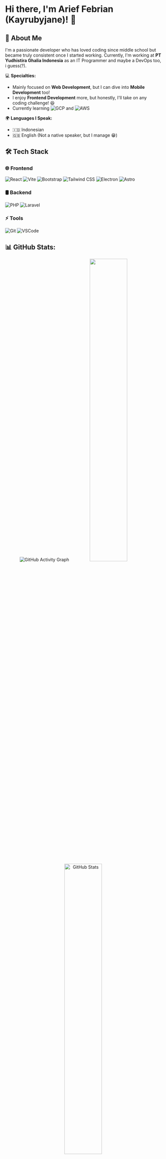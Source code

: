# Hi there, I'm Arief Febrian (Kayrubyjane)! 👋

## 🚀 About Me
I'm a passionate developer who has loved coding since middle school but became truly consistent once I started working. Currently, I'm working at **PT Yudhistira Ghalia Indonesia** as an IT Programmer and maybe a DevOps too, i guess(?).  

💻 **Specialties:**  
- Mainly focused on **Web Development**, but I can dive into **Mobile Development** too!  
- I enjoy **Frontend Development** more, but honestly, I'll take on any coding challenge! 😆
- Currently learning ![GCP](https://img.shields.io/badge/-Google%20Cloud-4285F4?style=for-the-badge&logo=google-cloud&logoColor=white) and ![AWS](https://img.shields.io/badge/-AWS-232F3E?style=for-the-badge&logo=amazon&logoColor=white)

🌍 **Languages I Speak:**  
- 🇮🇩 Indonesian  
- 🇬🇧 English (Not a native speaker, but I manage 😁)  

## 🛠 Tech Stack
### 🌐 Frontend
![React](https://img.shields.io/badge/-React-61DAFB?style=for-the-badge&logo=react&logoColor=white)
![Vite](https://img.shields.io/badge/-Vite-646CFF?style=for-the-badge&logo=vite&logoColor=white)
![Bootstrap](https://img.shields.io/badge/-Bootstrap-7952B3?style=for-the-badge&logo=bootstrap&logoColor=white)
![Tailwind CSS](https://img.shields.io/badge/-TailwindCSS-38B2AC?style=for-the-badge&logo=tailwind-css&logoColor=white)
![Electron](https://img.shields.io/badge/-Electron-47848F?style=for-the-badge&logo=electron&logoColor=white)
![Astro](https://img.shields.io/badge/-Astro-353D85?style=for-the-badge&logo=astro&logoColor=white)

### 🛢 Backend
![PHP](https://img.shields.io/badge/-PHP-777BB4?style=for-the-badge&logo=php&logoColor=white)
![Laravel](https://img.shields.io/badge/-Laravel-FF2D20?style=for-the-badge&logo=laravel&logoColor=white)

### ⚡ Tools
![Git](https://img.shields.io/badge/-Git-F05032?style=for-the-badge&logo=git&logoColor=white)
![VSCode](https://img.shields.io/badge/-VS%20Code-007ACC?style=for-the-badge&logo=visual-studio-code&logoColor=white)

## 📊 GitHub Stats:
<p align="center">
<img src="https://github-readme-activity-graph.vercel.app/graph?username=kayrubyjane&theme=github-dark&hide_border=true&area=true&custom_title=GitHub%20Contributions%20in%202025" alt="GitHub Activity Graph"/>
<img width="49%" height="50%" src="https://github-readme-stats.vercel.app/api/top-langs/?username=Kayrubyjane&theme=one_dark_pro&hide_border=false&include_all_commits=true&count_private=true&layout=compact">
<img width="49%" src="https://github-readme-stats.vercel.app/api?username=Kayrubyjane&theme=one_dark_pro&hide_border=false&include_all_commits=true&count_private=true" alt="GitHub Stats" />
</p>

## 📫 Let's Connect!
- 📷 Instagram: [@osk.rka_](#)  
- 💼 LinkedIn: [Arief Febrian](#)  
- 🌍 Website: [Coming Soon](#)

---
🔥 **Fun Fact**: I mostly use **JavaScript** nowadays, but **PHP** will always have a place in my heart! ❤️  
If there's a coding challenge, **hit me up!** 🎯
